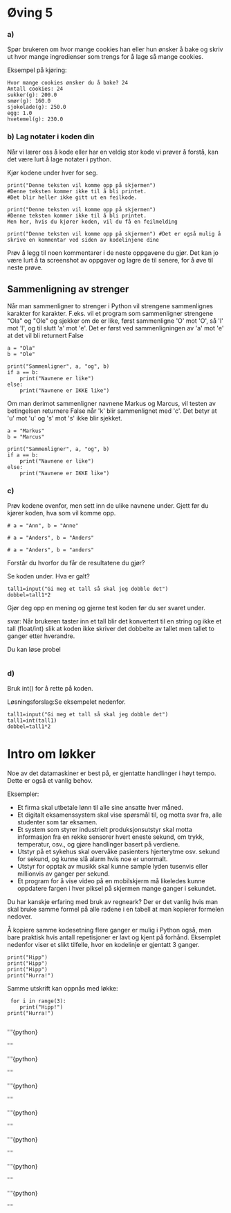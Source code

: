 # Øving 5



### a)
 Spør brukeren om hvor mange cookies han eller hun ønsker å bake og skriv ut hvor mange ingredienser som trengs for å lage så mange cookies.

 Eksempel på kjøring:

 
```{python}
Hvor mange cookies ønsker du å bake? 24
Antall cookies: 24 
sukker(g): 200.0
smør(g): 160.0
sjokolade(g): 250.0
egg: 1.0
hvetemel(g): 230.0
```

### b) Lag notater i koden din
Når vi lærer oss å kode eller har en veldig stor kode vi prøver å forstå, kan det være lurt å lage notater i python.

Kjør kodene under hver for seg.
```{python}
print("Denne teksten vil komme opp på skjermen")
#Denne teksten kommer ikke til å bli printet. 
#Det blir heller ikke gitt ut en feilkode.
```


```{python}
print("Denne teksten vil komme opp på skjermen")
#Denne teksten kommer ikke til å bli printet.
Men her, hvis du kjører koden, vil du få en feilmelding
```


```{python}
print("Denne teksten vil komme opp på skjermen") #Det er også mulig å skrive en kommentar ved siden av kodelinjene dine
```

Prøv å legg til noen kommentarer i de neste oppgavene du gjør. Det kan jo være lurt å ta screenshot av oppgaver og lagre de til senere, for å øve til neste prøve.


## Sammenligning av strenger


Når man sammenligner to strenger i Python vil strengene sammenlignes karakter for karakter. F.eks. vil et program som sammenligner strengene "Ola" og "Ole" og sjekker om de er like, først sammenligne 'O' mot 'O', så 'l' mot 'l', og til slutt 'a' mot 'e'. Det er først ved sammenligningen av 'a' mot 'e' at det vil bli returnert False


```{python}
a = "Ola"
b = "Ole"
  
print("Sammenligner", a, "og", b)
if a == b:
    print("Navnene er like")
else:
    print("Navnene er IKKE like")
```


Om man derimot sammenligner navnene Markus og Marcus, vil testen av betingelsen returnere False når 'k' blir sammenlignet med 'c'. Det betyr at 'u'  mot 'u' og 's' mot 's' ikke blir sjekket.


```{python}
a = "Markus"
b = "Marcus"
  
print("Sammenligner", a, "og", b)
if a == b:
    print("Navnene er like")
else:
    print("Navnene er IKKE like")
```

### c) 
Prøv kodene ovenfor, men sett inn de ulike navnene under. Gjett før du kjører koden, hva som vil komme opp.


```{python}
# a = "Ann", b = "Anne"
```

```{python}
# a = "Anders", b = "Anders"
```

```{python}
# a = "Anders", b = "anders"
```

Forstår du hvorfor du får de resultatene du gjør?


 

Se koden under. Hva er galt?

```{python}
tall1=input("Gi meg et tall så skal jeg dobble det")
dobbel=tall1*2
```


Gjør deg opp en mening og gjerne test koden før du ser svaret under.




svar: Når brukeren taster inn et tall blir det konvertert til en string og ikke et tall (float/int) slik at koden ikke skriver det dobbelte av tallet men tallet to ganger etter hverandre.

Du kan løse probel
```{python}

```

### d) 
Bruk int() for å rette på koden.

Løsningsforslag:Se eksempelet nedenfor.

```{python}
tall1=input("Gi meg et tall så skal jeg dobble det")
tall1=int(tall1)
dobbel=tall1*2
```

# Intro om løkker

Noe av det datamaskiner er best på, er gjentatte handlinger i høyt tempo. Dette er også et vanlig behov.

Eksempler: 
- Et firma skal utbetale lønn til alle sine ansatte hver måned.
- Et digitalt eksamenssystem skal vise spørsmål til, og motta svar fra, alle studenter som tar eksamen.
- Et system som styrer industrielt produksjonsutstyr skal motta informasjon fra en rekke sensorer hvert eneste sekund, om trykk, temperatur, osv., og gjøre handlinger basert på verdiene.
- Utstyr på et sykehus skal overvåke pasienters hjerterytme osv. sekund for sekund, og kunne slå alarm hvis noe er unormalt.
- Utstyr for opptak av musikk skal kunne sample lyden tusenvis eller millionvis av ganger per sekund.
- Et program for å vise video på en mobilskjerm må likeledes kunne oppdatere fargen i hver piksel på skjermen mange ganger i sekundet.

Du har kanskje erfaring med bruk av regneark? Der er det vanlig hvis man skal bruke samme formel på alle radene i en tabell at man kopierer formelen nedover.

Å kopiere samme kodesetning flere ganger er mulig i Python også, men bare praktisk hvis antall repetisjoner er lavt og kjent på forhånd.
Eksemplet nedenfor viser et slikt tilfelle, hvor en kodelinje er gjentatt 3 ganger.

```{python}
print("Hipp")
print("Hipp")
print("Hipp")
print("Hurra!")
```
 Samme utskrift kan oppnås med løkke:

```{python}
 for i in range(3):
    print("Hipp!")
print("Hurra!")
```


```{python}

```


'''{python}

'''



'''{python}

'''



'''{python}

'''



'''{python}

'''




'''{python}

'''




'''{python}

'''



'''{python}

'''
